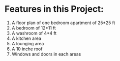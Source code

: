 # Features in this Project:
1. A floor plan of one bedroom apartment of 25*25 ft
2. A bedroom of 12*11 ft
3. A washroom of 4*4 ft
4. A kitchen area
5. A lounging area
6. A 10 inche roof
7. Windows and doors in each areas
